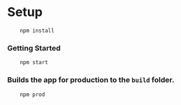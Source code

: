 # Setup
```
    npm install
```
### Getting Started
```
    npm start
```
### Builds the app for production to the ``` build ``` folder.
```
    npm prod
```